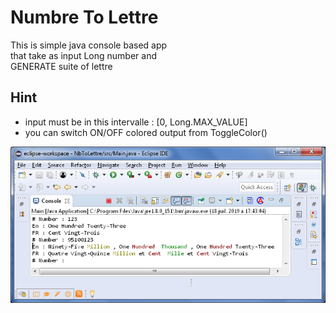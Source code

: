# Numbre To Lettre
This is simple java console based app <br />
that take as input Long number and <br />
GENERATE suite of lettre 


Hint
----
* input must be in this intervalle : [0, Long.MAX_VALUE]
* you can switch ON/OFF colored output from ToggleColor()

![alt text](doc/img.png)
